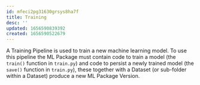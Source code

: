 ```yaml
---
id: mfeci2pg31630grsys8ha7f
title: Training
desc: ''
updated: 1656590839392
created: 1656590522679
---
```


A Training Pipeline is used to train a new machine learning model. To use this pipeline the ML Package must contain code to train a model (the `train()` function in `train.py`) and code to persist a newly trained model (the `save()` function in `train.py`), these together with a Dataset (or sub-folder within a Dataset) produce a new ML Package Version.
